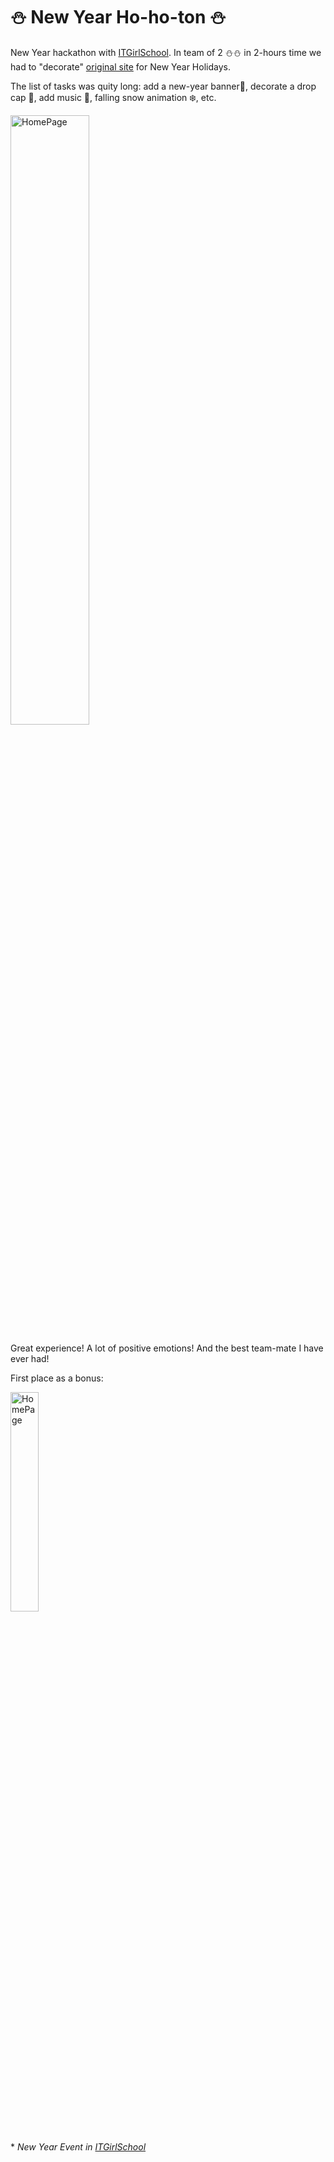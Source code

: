 # ⛄ New Year Ho-ho-ton ⛄

New Year hackathon with [ITGirlSchool]. In team of 2 ⛄⛄ in 2-hours time we had to "decorate" [original site] for New Year Holidays.

The list of tasks was quitу long: add a new-year banner🎄, decorate a drop cap 🎅, add music 🎵, falling snow animation ❄️, etc. 

<img width="50%" alt="HomePage" src="../main/screenshots/photo_2022-01-08_13-05-04.jpg">


Great experience! A lot of positive emotions! And the best team-mate I have ever had!

First place as a bonus:


<img width="30%" alt="HomePage" src="../main/screenshots/photo_2022-09-15_11-11-59.jpg">

##

  
  \* _New Year Event in [ITGirlSchool]_ 






[ITGirlSchool]: <https://itgirlschool.com/en>
[original site]: <https://psihosomatika.github.io/TravelInRussia/>
[result]: <https://alenagm.github.io/Ho-ho-ton/>
